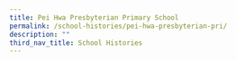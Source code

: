 ```yaml
---
title: Pei Hwa Presbyterian Primary School
permalink: /school-histories/pei-hwa-presbyterian-pri/
description: ""
third_nav_title: School Histories
---
```

